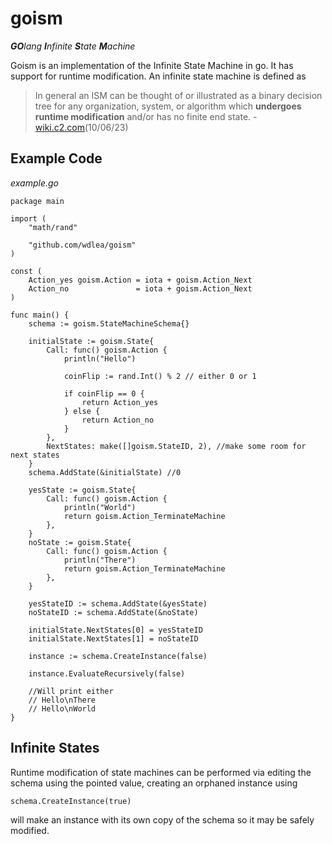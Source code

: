 # goism
***GO**lang **I**nfinite **S**tate **M**achine*

Goism is an implementation of the Infinite State Machine in go. It has support for runtime modification. An infinite state machine is defined as

>  In general an ISM can be thought of or illustrated as a binary decision tree for any organization, system, or algorithm which **undergoes runtime modification** and/or has no finite end state. 
-[wiki.c2.com](https://wiki.c2.com)(10/06/23)

## Example Code

*example.go*

    package main

    import (
        "math/rand"

        "github.com/wdlea/goism"
    )

    const (
        Action_yes goism.Action = iota + goism.Action_Next
        Action_no               = iota + goism.Action_Next
    )

    func main() {
        schema := goism.StateMachineSchema{}

        initialState := goism.State{
            Call: func() goism.Action {
                println("Hello")

                coinFlip := rand.Int() % 2 // either 0 or 1

                if coinFlip == 0 {
                    return Action_yes
                } else {
                    return Action_no
                }
            },
            NextStates: make([]goism.StateID, 2), //make some room for next states
        }
        schema.AddState(&initialState) //0

        yesState := goism.State{
            Call: func() goism.Action {
                println("World")
                return goism.Action_TerminateMachine
            },
        }
        noState := goism.State{
            Call: func() goism.Action {
                println("There")
                return goism.Action_TerminateMachine
            },
        }

        yesStateID := schema.AddState(&yesState)
        noStateID := schema.AddState(&noState)

        initialState.NextStates[0] = yesStateID
        initialState.NextStates[1] = noStateID

        instance := schema.CreateInstance(false)

        instance.EvaluateRecursively(false)

        //Will print either
        // Hello\nThere
        // Hello\nWorld
    }


## Infinite States

Runtime modification of state machines can be performed via editing the schema using the pointed value, creating an orphaned instance using

    schema.CreateInstance(true)

will make an instance with its own copy of the schema so it may be safely modified.